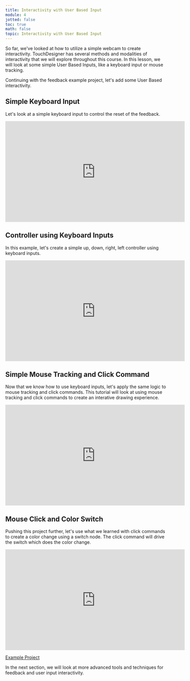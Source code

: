 ```yaml
---
title: Interactivity with User Based Input
module: 4
jotted: false
toc: true
math: false
topic: Interactivity with User Based Input
---
```


So far, we've looked at how to utilize a simple webcam to create interactivity.  TouchDesigner has several methods and modalities of interactivity that we will explore throughout this course.  In this lesson, we will look at some simple User Based Inputs, like a keyboard input or mouse tracking. 

Continuing with the feedback example project, let's add some User Based interactivity.


## Simple Keyboard Input

Let's look at a simple keyboard input to control the reset of the feedback.

<div class="embed-responsive embed-responsive-16by9"><iframe width="560" height="315" src="https://www.youtube.com/embed/VDuWKtWFWdg" title="YouTube video player" frameborder="0" allow="accelerometer; autoplay; clipboard-write; encrypted-media; gyroscope; picture-in-picture" allowfullscreen></iframe></div>

## Controller using Keyboard Inputs

In this example, let's create a simple up, down, right, left controller using keyboard inputs.

<div class="embed-responsive embed-responsive-16by9"><iframe width="560" height="315" src="https://www.youtube.com/embed/IWcSDFh1yGg" title="YouTube video player" frameborder="0" allow="accelerometer; autoplay; clipboard-write; encrypted-media; gyroscope; picture-in-picture" allowfullscreen></iframe></div>


## Simple Mouse Tracking and Click Command

Now that we know how to use keyboard inputs, let's apply the same logic to mouse tracking and click commands.  This tutorial will look at using mouse tracking and click commands to create an interative drawing experience. 

<div class="embed-responsive embed-responsive-16by9"><iframe width="560" height="315" src="https://www.youtube.com/embed/XzzBgInOIxc" title="YouTube video player" frameborder="0" allow="accelerometer; autoplay; clipboard-write; encrypted-media; gyroscope; picture-in-picture" allowfullscreen></iframe></div>

## Mouse Click and Color Switch

Pushing this project further, let's use what we learned with click commands to create a color change using a switch node.  The click command will drive the switch which does the color change. 

<div class="embed-responsive embed-responsive-16by9"><iframe width="560" height="315" src="https://www.youtube.com/embed/aEwjX39fLyY" title="YouTube video player" frameborder="0" allow="accelerometer; autoplay; clipboard-write; encrypted-media; gyroscope; picture-in-picture" allowfullscreen></iframe></div>

[Example Project](https://moodle.umt.edu/mod/resource/view.php?id=2341745&redirect=1)


In the next section, we will look at more advanced tools and techniques for feedback and user input interactivity. 
